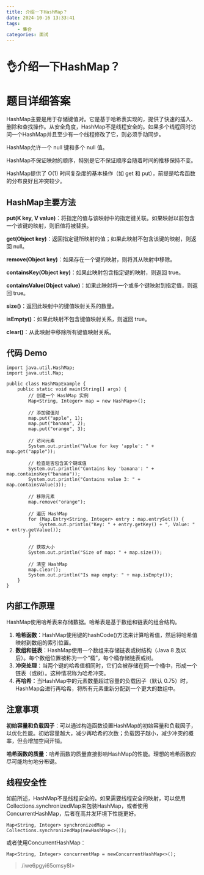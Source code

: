 ```yaml
---
title: 介绍一下HashMap？
date: 2024-10-16 13:33:41
tags:
	- 集合
categories: 面试
---
```

# 👌介绍一下HashMap？

# 题目详细答案
HashMap主要是用于存储键值对。它是基于哈希表实现的，提供了快速的插入、删除和查找操作。从安全角度，HashMap不是线程安全的。如果多个线程同时访问一个HashMap并且至少有一个线程修改了它，则必须手动同步。

HashMap允许一个 null 键和多个 null 值。

HashMap不保证映射的顺序，特别是它不保证顺序会随着时间的推移保持不变。

HashMap提供了 O(1) 时间复杂度的基本操作（如 get 和 put），前提是哈希函数的分布良好且冲突较少。

## HashMap主要方法
**put(K key, V value)**：将指定的值与该映射中的指定键关联。如果映射以前包含一个该键的映射，则旧值将被替换。

**get(Object key)**：返回指定键所映射的值；如果此映射不包含该键的映射，则返回 null。

**remove(Object key)**：如果存在一个键的映射，则将其从映射中移除。

**containsKey(Object key)**：如果此映射包含指定键的映射，则返回 true。

**containsValue(Object value)**：如果此映射将一个或多个键映射到指定值，则返回 true。

**size()**：返回此映射中的键值映射关系的数量。

**isEmpty()**：如果此映射不包含键值映射关系，则返回 true。

**clear()**：从此映射中移除所有键值映射关系。

## 代码 Demo
```plain
import java.util.HashMap;
import java.util.Map;

public class HashMapExample {
    public static void main(String[] args) {
        // 创建一个 HashMap 实例
        Map<String, Integer> map = new HashMap<>();

        // 添加键值对
        map.put("apple", 1);
        map.put("banana", 2);
        map.put("orange", 3);

        // 访问元素
        System.out.println("Value for key 'apple': " + map.get("apple"));

        // 检查是否包含某个键或值
        System.out.println("Contains key 'banana': " + map.containsKey("banana"));
        System.out.println("Contains value 3: " + map.containsValue(3));

        // 移除元素
        map.remove("orange");

        // 遍历 HashMap
        for (Map.Entry<String, Integer> entry : map.entrySet()) {
            System.out.println("Key: " + entry.getKey() + ", Value: " + entry.getValue());
        }

        // 获取大小
        System.out.println("Size of map: " + map.size());

        // 清空 HashMap
        map.clear();
        System.out.println("Is map empty: " + map.isEmpty());
    }
}
```

## 内部工作原理
HashMap使用哈希表来存储数据。哈希表是基于数组和链表的组合结构。

1. **哈希函数**：HashMap使用键的hashCode()方法来计算哈希值，然后将哈希值映射到数组的索引位置。
2. **数组和链表**：HashMap使用一个数组来存储链表或树结构（Java 8 及以后）。每个数组位置被称为一个“桶”，每个桶存储链表或树。
3. **冲突处理**：当两个键的哈希值相同时，它们会被存储在同一个桶中，形成一个链表（或树）。这种情况称为哈希冲突。
4. **再哈希**：当HashMap中的元素数量超过容量的负载因子（默认 0.75）时，HashMap会进行再哈希，将所有元素重新分配到一个更大的数组中。

## 注意事项
**初始容量和负载因子**：可以通过构造函数设置HashMap的初始容量和负载因子，以优化性能。初始容量越大，减少再哈希的次数；负载因子越小，减少冲突的概率，但会增加空间开销。

**哈希函数的质量**：哈希函数的质量直接影响HashMap的性能。理想的哈希函数应尽可能均匀地分布键。

## 线程安全性
如前所述，HashMap不是线程安全的。如果需要线程安全的映射，可以使用Collections.synchronizedMap来包装HashMap，或者使用ConcurrentHashMap，后者在高并发环境下性能更好。

```plain
Map<String, Integer> synchronizedMap = Collections.synchronizedMap(newHashMap<>());
```

或者使用ConcurrentHashMap：

```plain
Map<String, Integer> concurrentMap = newConcurrentHashMap<>();
```



> /iwe6pgyi65omsy8l>